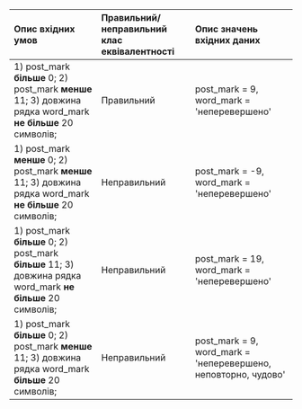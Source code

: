 |Опис вхідних умов | Правильний/неправильний клас еквівалентності | Опис значень вхідних даних |
|:-|:-|:-|
| 1) post_mark **більше** 0; 2) post_mark **менше** 11; 3) довжина рядка word_mark **не більше** 20 символів; |Правильний| post_mark = 9, word_mark = 'неперевершено'|
| 1) post_mark **менше** 0; 2) post_mark **менше** 11; 3) довжина рядка word_mark **не більше** 20 символів; |Неправильний| post_mark = -9, word_mark = 'неперевершено'| 
| 1) post_mark **більше** 0; 2) post_mark **більше** 11; 3) довжина рядка word_mark **не більше** 20 символів; |Неправильний| post_mark = 19, word_mark = 'неперевершено'|
| 1) post_mark **більше** 0; 2) post_mark **менше** 11; 3) довжина рядка word_mark **більше** 20 символів; |Неправильний| post_mark = 9, word_mark = 'неперевершено, неповторно, чудово'|
